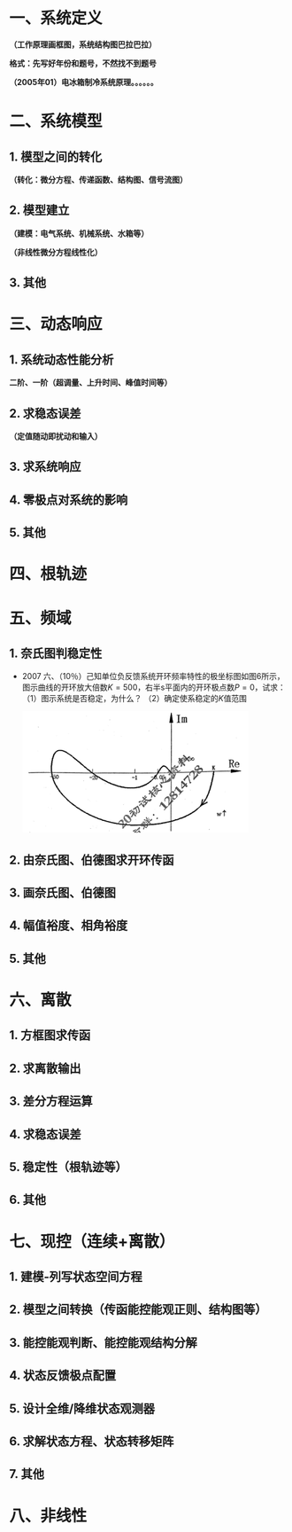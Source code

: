 # 一、系统定义

**（工作原理画框图，系统结构图巴拉巴拉）**

**格式：先写好年份和题号，不然找不到题号**

**（2005年01）电冰箱制冷系统原理。。。。。。**

# 二、系统模型

## 1. 模型之间的转化

**（转化：微分方程、传递函数、结构图、信号流图）**

## 2. 模型建立

**（建模：电气系统、机械系统、水箱等）**

**（非线性微分方程线性化）**

## 3. 其他

# 三、动态响应

## 1. 系统动态性能分析

**二阶、一阶（超调量、上升时间、峰值时间等）**

## 2. 求稳态误差

**（定值随动即扰动和输入）**

## 3. 求系统响应

## 4. 零极点对系统的影响

## 5. 其他

# 四、根轨迹

# 五、频域

## 1. 奈氏图判稳定性

- 2007 六、（10％）己知单位负反馈系统开环频率特性的极坐标图如图6所示，图示曲线的开环放大倍数$K=500$，右半s平面内的开环极点数$P=0$，试求：
    （1）图示系统是否稳定，为什么？
    （2）确定使系稳定的$K$值范围

    <img src="images/image-20200912205524483.png" alt="image-20200912205524483" style="zoom:50%;" />

## 2. 由奈氏图、伯德图求开环传函

## 3. 画奈氏图、伯德图

## 4. 幅值裕度、相角裕度

## 5. 其他

# 六、离散

## 1. 方框图求传函

## 2. 求离散输出

## 3. 差分方程运算

## 4. 求稳态误差

## 5. 稳定性（根轨迹等）

## 6. 其他

# 七、现控（连续+离散）

## 1. 建模-列写状态空间方程

## 2. 模型之间转换（传函能控能观正则、结构图等）

## 3. 能控能观判断、能控能观结构分解

## 4. 状态反馈极点配置

## 5. 设计全维/降维状态观测器

## 6. 求解状态方程、状态转移矩阵

## 7. 其他

# 八、非线性